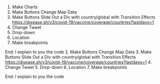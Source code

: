 1. Make Charts
2. Make Buttons Change Map Data
3. Make Buttons Slide Out a Div with country/global with Transition Effects
   https://disease.sh/v3/covid-19/vaccine/coverage/countries?lastdays=1
4. Change Tweet
5. Drop-down
6. Location
7. Make breakpoints

End: I explain to you the code 2. Make Buttons Change Map Data 3. Make Buttons Slide Out a Div with country/global with Transition Effects
https://disease.sh/v3/covid-19/vaccine/coverage/countries?lastdays=1 4. Change Tweet 5. Drop-down 6. Location 7. Make breakpoints

End: I explain to you the code
